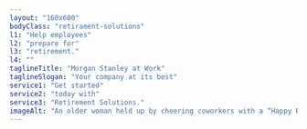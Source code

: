 ```yaml
---
layout: "160x600"
bodyClass: "retirament-solutions"
l1: "Help employees"
l2: "prepare for"
l3: "retirement."
l4: ""
taglineTitle: "Morgan Stanley at Work"
taglineSlogan: "Your company at its best"
service1: "Get started"
service2: "today with"
service3: "Retirement Solutions."
imageAlt: "An older woman held up by cheering coworkers with a “Happy Retirement” banner and confetti in the background."
---
```

